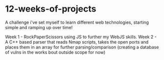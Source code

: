# 12-weeks-of-projects
A challenge i've set myself to learn different web technologies, starting simple and ramping up over time!


Week 1 - RockPaperScissors using JS to further my WebJS skills.
Week 2 -  A C++ based parser that reads Nmap scripts, takes the open ports and places them in an array for further parsing/comparison (creating a database of vulns in the works bout outside scope for now)
